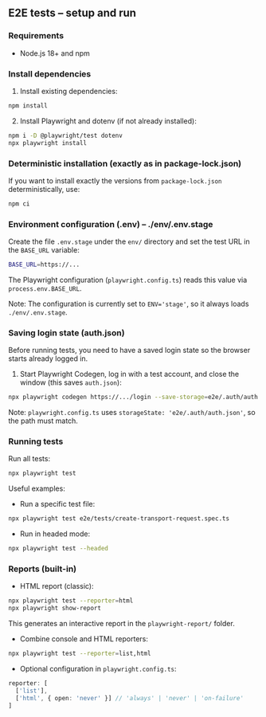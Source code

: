 ## E2E tests – setup and run
### Requirements
- Node.js 18+ and npm

### Install dependencies
1. Install existing dependencies:
```bash
npm install
```
2. Install Playwright and dotenv (if not already installed):
```bash
npm i -D @playwright/test dotenv
npx playwright install
```

### Deterministic installation (exactly as in package-lock.json)
If you want to install exactly the versions from `package-lock.json` deterministically, use:
```bash
npm ci
```

### Environment configuration (.env) – ./env/.env.stage
Create the file `.env.stage` under the `env/` directory and set the test URL in the `BASE_URL` variable:
```bash
BASE_URL=https://...
```
The Playwright configuration (`playwright.config.ts`) reads this value via `process.env.BASE_URL`.

Note: The configuration is currently set to `ENV='stage'`, so it always loads `./env/.env.stage`.

### Saving login state (auth.json)
Before running tests, you need to have a saved login state so the browser starts already logged in.

1. Start Playwright Codegen, log in with a test account, and close the window (this saves `auth.json`):
```bash
npx playwright codegen https://.../login --save-storage=e2e/.auth/auth.json
```

Note: `playwright.config.ts` uses `storageState: 'e2e/.auth/auth.json'`, so the path must match.

### Running tests
Run all tests:
```bash
npx playwright test
```

Useful examples:
- Run a specific test file:
```bash
npx playwright test e2e/tests/create-transport-request.spec.ts
```
- Run in headed mode:
```bash
npx playwright test --headed
```

### Reports (built-in)
- HTML report (classic):
```bash
npx playwright test --reporter=html
npx playwright show-report
```
This generates an interactive report in the `playwright-report/` folder.

- Combine console and HTML reporters:
```bash
npx playwright test --reporter=list,html
```

- Optional configuration in `playwright.config.ts`:
```ts
reporter: [
  ['list'],
  ['html', { open: 'never' }] // 'always' | 'never' | 'on-failure'
]
```
